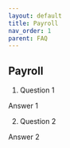 ```yaml
---
layout: default
title: Payroll
nav_order: 1
parent: FAQ
---
```


## Payroll

1. Question 1

Answer 1

2. Question 2

Answer 2